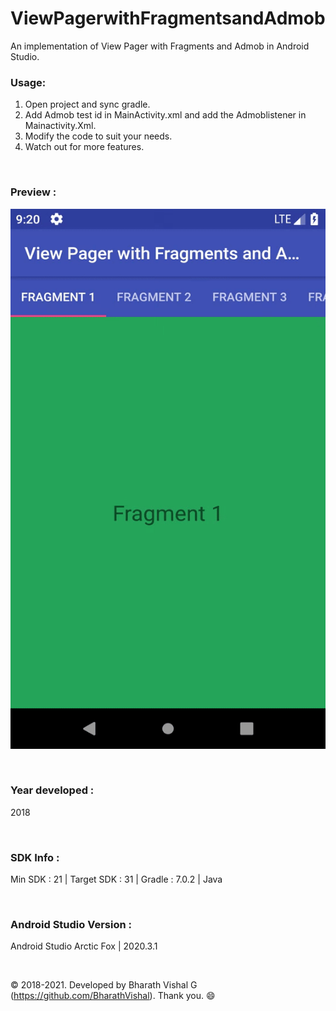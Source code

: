 ﻿# ViewPagerwithFragmentsandAdmob

An implementation of View Pager with Fragments and Admob in Android Studio. 


### Usage:
1. Open project and sync gradle.
2. Add Admob test id in MainActivity.xml and add the Admoblistener in Mainactivity.Xml.
3. Modify the code to suit your needs.
4. Watch out for more features.



&nbsp;

### Preview : 
![](https://github.com/BharathVishal/ViewPagerwithFragmentsandAdmob/blob/master/Preview/PreviewGif.gif)


&nbsp;

### Year developed : 
2018


&nbsp;

### SDK Info : 
Min SDK : 21  | Target SDK : 31 | Gradle : 7.0.2 | Java

&nbsp;


### Android Studio Version : 
Android Studio Arctic Fox | 2020.3.1



&nbsp;

© 2018-2021. Developed by Bharath Vishal G (https://github.com/BharathVishal).
Thank you. :smile:
